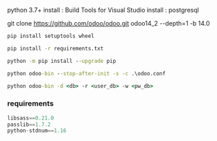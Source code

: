 python 3.7+
install : Build Tools for Visual Studio
install : postgresql

git clone https://github.com/odoo/odoo.git odoo14_2 --depth=1 -b 14.0

```cmd
pip install setuptools wheel

pip install -r requirements.txt

python -m pip install --upgrade pip

python odoo-bin --stop-after-init -s -c .\odoo.conf

python odoo-bin -d <db> -r <user_db> -w <pw_db>
```


### requirements
```py
libsass==0.21.0
passlib==1.7.2
python-stdnum==1.16
```
